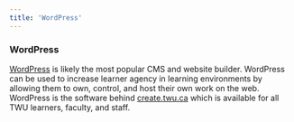 ```yaml
---
title: 'WordPress'
---
```


### WordPress

[WordPress](https://wordpress.org) is likely the most popular CMS and website builder. WordPress can be used to increase learner agency in learning environments by allowing them to own, control, and host their own work on the web. WordPress is the software behind [create.twu.ca](https://create.twu.ca) which is available for all TWU learners, faculty, and staff.
